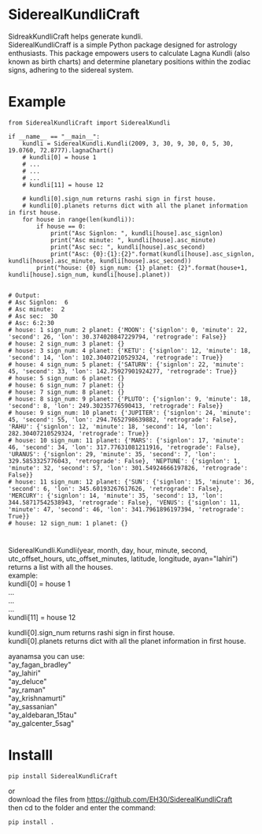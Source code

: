 # SiderealKundliCraft

SidreakKundliCraft helps generate kundli.     
SiderealKundliCraff is a simple Python package designed for astrology enthusiasts. This package empowers users to calculate Lagna Kundli (also known as birth charts) and determine planetary positions within the zodiac signs, adhering to the sidereal system.   

# Example
```
from SiderealKundliCraft import SiderealKundli

if __name__ == "__main__":
    kundli = SiderealKundli.Kundli(2009, 3, 30, 9, 30, 0, 5, 30, 19.0760, 72.8777).lagnaChart()
    # kundli[0] = house 1      
    # ...  
    # ...   
    # ...   
    # kundli[11] = house 12

    # kundli[0].sign_num returns rashi sign in first house.   
    # kundli[0].planets returns dict with all the planet information in first house.
    for house in range(len(kundli)):
        if house == 0:
            print("Asc Signlon: ", kundli[house].asc_signlon)
            print("Asc minute: ", kundli[house].asc_minute)
            print("Asc sec: ", kundli[house].asc_second)
            print("Asc: {0}:{1}:{2}".format(kundli[house].asc_signlon, kundli[house].asc_minute, kundli[house].asc_second))
        print("house: {0} sign_num: {1} planet: {2}".format(house+1, kundli[house].sign_num, kundli[house].planet))


# Output: 
# Asc Signlon:  6
# Asc minute:  2
# Asc sec:  30
# Asc: 6:2:30
# house: 1 sign_num: 2 planet: {'MOON': {'signlon': 0, 'minute': 22, 'second': 26, 'lon': 30.374020847229794, 'retrograde': False}}
# house: 2 sign_num: 3 planet: {}
# house: 3 sign_num: 4 planet: {'KETU': {'signlon': 12, 'minute': 18, 'second': 14, 'lon': 102.30407210529324, 'retrograde': True}}
# house: 4 sign_num: 5 planet: {'SATURN': {'signlon': 22, 'minute': 45, 'second': 33, 'lon': 142.75927901924277, 'retrograde': True}}
# house: 5 sign_num: 6 planet: {}
# house: 6 sign_num: 7 planet: {}
# house: 7 sign_num: 8 planet: {}
# house: 8 sign_num: 9 planet: {'PLUTO': {'signlon': 9, 'minute': 18, 'second': 8, 'lon': 249.30235776590413, 'retrograde': False}}
# house: 9 sign_num: 10 planet: {'JUPITER': {'signlon': 24, 'minute': 45, 'second': 55, 'lon': 294.7652798639882, 'retrograde': False}, 'RAHU': {'signlon': 12, 'minute': 18, 'second': 14, 'lon': 282.30407210529324, 'retrograde': True}}
# house: 10 sign_num: 11 planet: {'MARS': {'signlon': 17, 'minute': 46, 'second': 34, 'lon': 317.77631081211916, 'retrograde': False}, 'URANUS': {'signlon': 29, 'minute': 35, 'second': 7, 'lon': 329.5853325776043, 'retrograde': False}, 'NEPTUNE': {'signlon': 1, 'minute': 32, 'second': 57, 'lon': 301.54924666197826, 'retrograde': False}}
# house: 11 sign_num: 12 planet: {'SUN': {'signlon': 15, 'minute': 36, 'second': 6, 'lon': 345.60193267617626, 'retrograde': False}, 'MERCURY': {'signlon': 14, 'minute': 35, 'second': 13, 'lon': 344.58717542538943, 'retrograde': False}, 'VENUS': {'signlon': 11, 'minute': 47, 'second': 46, 'lon': 341.7961896197394, 'retrograde': True}}
# house: 12 sign_num: 1 planet: {}

```

# 
SiderealKundli.Kundli(year, month, day, hour, minute, second, 
                 utc_offset_hours, utc_offset_minutes, latitude, longitude, ayan="lahiri")   
returns a list with all the houses.   
example:   
kundli[0] = house 1      
...  
...   
...   
kundli[11] = house 12

kundli[0].sign_num returns rashi sign in first house.   
kundli[0].planets returns dict with all the planet information in first house.

ayanamsa you can use:   
"ay_fagan_bradley"   
"ay_lahiri"   
"ay_deluce"   
"ay_raman"   
"ay_krishnamurti"  
"ay_sassanian"   
"ay_aldebaran_15tau"  
"ay_galcenter_5sag"      
   

# Installl
```   
pip install SiderealKundliCraft
```   
or    
download the files from https://github.com/EH30/SiderealKundliCraft   
then cd to the folder and enter the command:    

```   
pip install .
```   

